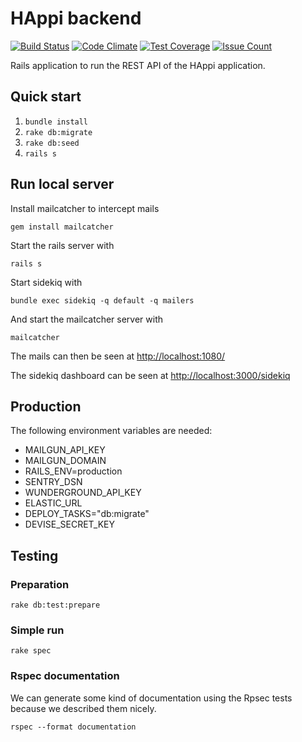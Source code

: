 HAppi backend
=============

[![Build Status](https://travis-ci.org/GeoHealth/HAppi_backend.svg?branch=master)](https://travis-ci.org/GeoHealth/HAppi_backend)
[![Code Climate](https://codeclimate.com/github/GeoHealth/happi_backend/badges/gpa.svg)](https://codeclimate.com/github/GeoHealth/happi_backend)
[![Test Coverage](https://codeclimate.com/github/GeoHealth/happi_backend/badges/coverage.svg)](https://codeclimate.com/github/GeoHealth/happi_backend/coverage)
[![Issue Count](https://codeclimate.com/github/GeoHealth/happi_backend/badges/issue_count.svg)](https://codeclimate.com/github/GeoHealth/happi_backend)

Rails application to run the REST API of the HAppi application.

## Quick start

1. `bundle install`
2. `rake db:migrate`
3. `rake db:seed`
4. `rails s`

## Run local server

Install mailcatcher to intercept mails 

    gem install mailcatcher

Start the rails server with 
    
    rails s
    
Start sidekiq with

    bundle exec sidekiq -q default -q mailers

And start the mailcatcher server with

    mailcatcher

The mails can then be seen at [http://localhost:1080/](http://localhost:1080/)

The sidekiq dashboard can be seen at [http://localhost:3000/sidekiq](http://localhost:3000/sidekiq)

## Production
The following environment variables are needed:

- MAILGUN_API_KEY
- MAILGUN_DOMAIN
- RAILS_ENV=production
- SENTRY_DSN
- WUNDERGROUND_API_KEY
- ELASTIC_URL
- DEPLOY_TASKS="db:migrate"
- DEVISE_SECRET_KEY

## Testing

### Preparation

    rake db:test:prepare

### Simple run

    rake spec

### Rspec documentation
We can generate some kind of documentation using the Rpsec tests because we described them nicely.

    rspec --format documentation